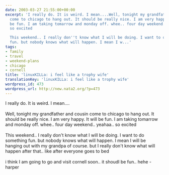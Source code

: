 ```yaml
---
date: 2003-03-27 21:55:00+00:00
excerpt: 'I really do. It is weird. I mean....Well, tonight my grandfather and cousin
  come to chicago to hang out. It should be really nice. I am very happy. It will
  be fun. I am taking tomarrow and monday off. whee.. four day weekend.. yeahaa..
  so excited

  This weekend.. I really don''t know what I will be doing. I want to do something
  fun. but nobody knows what will happen. I mean I w...'
tags:
- family
- travel
- weekend-plans
- chicago
- cornell
title: 'linuxKILLa: i feel like a trophy wife'
translationKey: 'linuxKILLa: i feel like a trophy wife'
wordpress_id: 473
wordpress_url: http://new.nata2.org/?p=473
---
```


I really do. It is weird. I mean....<br/><br/>Well, tonight my grandfather and cousin come to chicago to hang out. It should be really nice. I am very happy. It will be fun. I am taking tomarrow and monday off. whee.. four day weekend.. yeahaa.. so excited
<br/><br/>This weekend.. I really don't know what I will be doing. I want to do something fun. but nobody knows what will happen. I mean I will be hanging out with my grandpa of course. but I really don't know what will happen after that..  like after everyone goes to bed
<br/><br/>i think I am going to go and visit cornell soon..
it shoudl be fun.. 
hehe
-harper